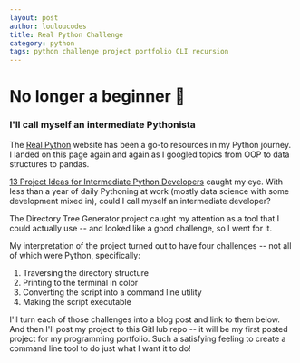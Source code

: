 ```yaml
---
layout: post
author: louloucodes
title: Real Python Challenge
category: python
tags: python challenge project portfolio CLI recursion
---
```

# No longer a beginner :snake:
### I'll call myself an intermediate Pythonista

The [Real Python](www.realpython.com) website has been a go-to resources in my Python journey. I landed on this page again and again as I googled topics from OOP to data structures to pandas. 

[13 Project Ideas for Intermediate Python Developers](https://realpython.com/intermediate-python-project-ideas/) caught my eye. With less than a year of daily Pythoning at work (mostly data science with some development mixed in), could I call myself an intermediate developer? 

The Directory Tree Generator project caught my attention as a tool that I could actually use -- and looked like a good challenge, so I went for it.

My interpretation of the project turned out to have four challenges -- not all of which were Python, specifically:
1. Traversing the directory structure 
2. Printing to the terminal in color
3. Converting the script into a command line utility
4. Making the script executable

I'll turn each of those challenges into a blog post and link to them below. And then I'll post my project to this GitHub repo -- it will be my first posted project for my programming portfolio. Such a satisfying feeling to create a command line tool to do just what I want it to do!